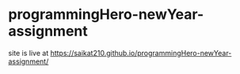 # programmingHero-newYear-assignment
site is live at https://saikat210.github.io/programmingHero-newYear-assignment/
